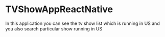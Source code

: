 # TVShowAppReactNative
In this application you can see the tv show list which is running in US and you also search particular show running in US 

